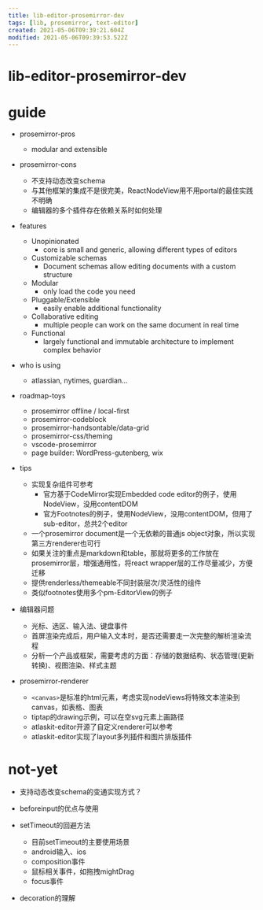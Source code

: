 ```yaml
---
title: lib-editor-prosemirror-dev
tags: [lib, prosemirror, text-editor]
created: 2021-05-06T09:39:21.604Z
modified: 2021-05-06T09:39:53.522Z
---
```


# lib-editor-prosemirror-dev

# guide
- prosemirror-pros
  - modular and extensible

- prosemirror-cons
  - 不支持动态改变schema
  - 与其他框架的集成不是很完美，ReactNodeView用不用portal的最佳实践不明确
  - 编辑器的多个插件存在依赖关系时如何处理

- features
  - Unopinionated
    - core is small and generic, allowing different types of editors
  - Customizable schemas
    - Document schemas allow editing documents with a custom structure
  - Modular
    - only load the code you need
  - Pluggable/Extensible
    - easily enable additional functionality
  - Collaborative editing
    - multiple people can work on the same document in real time
  - Functional
    - largely functional and immutable architecture to implement complex behavior

- who is using
  - atlassian, nytimes, guardian...

- roadmap-toys
  - prosemirror offline / local-first
  - prosemirror-codeblock
  - prosemirror-handsontable/data-grid
  - prosemirror-css/theming
  - vscode-prosemirror
  - page builder: WordPress-gutenberg, wix

- tips
  - 实现复杂组件可参考
    - 官方基于CodeMirror实现Embedded code editor的例子，使用NodeView，没用contentDOM
    - 官方Footnotes的例子，使用NodeView，没用contentDOM，但用了sub-editor，总共2个editor
  - 一个prosemirror document是一个无依赖的普通js object对象，所以实现第三方renderer也可行
  - 如果关注的重点是markdown和table，那就将更多的工作放在prosemirror层，增强通用性，将react wrapper层的工作尽量减少，方便迁移
  - 提供renderless/themeable不同封装层次/灵活性的组件
  - 类似footnotes使用多个pm-EditorView的例子

- 编辑器问题
  - 光标、选区、输入法、键盘事件
  - 首屏渲染完成后，用户输入文本时，是否还需要走一次完整的解析渲染流程
  - 分析一个产品或框架，需要考虑的方面：存储的数据结构、状态管理(更新转换)、视图渲染、样式主题

- prosemirror-renderer
  - `<canvas>`是标准的html元素，考虑实现nodeViews将特殊文本渲染到canvas，如表格、图表
  - tiptap的drawing示例，可以在空svg元素上画路径
  - atlaskit-editor开源了自定义renderer可以参考
  - atlaskit-editor实现了layout多列插件和图片排版插件
# not-yet
- 支持动态改变schema的变通实现方式？

- beforeinput的优点与使用
- setTimeout的回避方法
  - 目前setTimeout的主要使用场景
  - android输入、ios
  - composition事件
  - 鼠标相关事件，如拖拽mightDrag
  - focus事件
- decoration的理解
